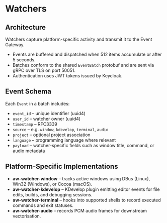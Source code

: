 # Watchers

## Architecture
Watchers capture platform-specific activity and transmit it to the Event Gateway.

- Events are buffered and dispatched when 512 items accumulate or after 5 seconds.
- Batches conform to the shared `EventBatch` protobuf and are sent via gRPC over TLS on port 50051.
- Authentication uses JWT tokens issued by Keycloak.

## Event Schema
Each `Event` in a batch includes:

- `event_id` – unique identifier (uuid4)
- `user_id` – watcher owner (uuid4)
- `timestamp` – RFC3339
- `source` – e.g. `window`, `kdevelop`, `terminal`, `audio`
- `project` – optional project association
- `language` – programming language where relevant
- `payload` – watcher-specific fields such as window title, command, or audio metadata

## Platform-Specific Implementations
- **aw-watcher-window** – tracks active windows using DBus (Linux), Win32 (Windows), or Cocoa (macOS).
- **aw-watcher-kdevelop** – KDevelop plugin emitting editor events for file edits, builds, and debugging sessions.
- **aw-watcher-terminal** – hooks into supported shells to record executed commands and exit statuses.
- **aw-watcher-audio** – records PCM audio frames for downstream vectorisation.

